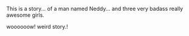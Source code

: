 This is a story... of a man named Neddy... and three very badass really awesome girls.

woooooow!  weird story.!
